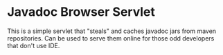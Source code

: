 Javadoc Browser Servlet
===========================

This is a simple servlet that "steals" and caches javadoc jars 
from maven repositories. Can be used to serve them online for 
those odd developers that don't use IDE.

